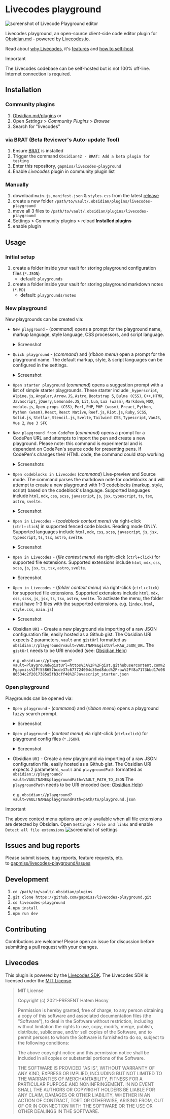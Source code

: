# Livecodes playground

![screenshot of Livecode Playground editor](./resources/LIVECODES-Obsidian-v1.5.8-2024-03-05-17.20.49.png)

<!-- <div>
	<img src="https://livecodes.io/docs/img/livecodes-logo.svg" style="width:200px; margin: 0 auto;">
</div> -->

Livecodes playground, an open-source client-side code editor plugin for [Obsidian.md](https://obsidian.md) - powered by [Livecodes.io](https://livecodes.io/docs/overview).

Read about [why Livecodes](https://livecodes.io/docs/why), it's [features](https://livecodes.io/docs/features/) and [how to self-host](https://livecodes.io/docs/features/self-hosting)

> [!IMPORTANT]
> The Livecodes codebase can be self-hosted but is not 100% off-line. Internet connection is required.

## Installation

### Community plugins

1. [Obsidian.md/plugins](https://obsidian.md/plugins?id=livecodes-playground) or
2. Open *Settings* > *Community Plugins* > *Browse*
3. Search for "livecodes"

### via BRAT (Beta Reviewer's Auto-update Tool)

1. Ensure [BRAT](https://github.com/TfTHacker/obsidian42-brat) is installed
2. Trigger the command `Obsidian42 - BRAT: Add a beta plugin for testing`
3. Enter this repository, `gapmiss/livecodes-playground`
4. Enable _Livecodes_ plugin in community plugin list

### Manually

1. download `main.js`, `manifest.json` & `styles.css` from the latest [release](https://github.com/gapmiss/livecodes-playground/releases/)
2. create a new folder `/path/to/vault/.obsidian/plugins/livecodes-playground`
3. move all 3 files to `/path/to/vault/.obsidian/plugins/livecodes-playground`
4. Settings > Community plugins > reload **Installed plugins**
5. enable plugin

## Usage

### Initial setup

1. create a folder inside your vault for storing playground configuration files (`*.JSON`)
	- default: `playgrounds`
2. create a folder inside your vault for storing playground markdown notes (`*.MD`)
	- default: `playgrounds/notes`

### New playground

New playgrounds can be created via:

- `New playground` - (*command*) opens a prompt for the playground name, markup language, style language, CSS processors, and script language.
	<details style="margin-block: 1em;"><summary>Screenshot</summary><p><img src="./resources/LIVECODES-Obsidian-v1.5.8-2024-03-05-12.41.54.png" alt="screenshot of new playground modal" /></p></details>

- `Quick playground` - (*command*) and (*ribbon menu*) open a prompt for the playground name. The default markup, style, & script languages can be configured in the settings.
	<details style="margin-block: 1em;"><summary>Screenshot</summary><p><img src="./resources/LIVECODES-Obsidian-v1.5.8-2024-03-05-12.43.59.png" alt="screenshot of quick playground modal" /></p></details>

- `Open starter playground` (*command*) opens a suggestion prompt with a list of simple starter playgrounds. These starter include `_hyperscript`, `Alpine.js`, `Angular`, `Arrow.JS`, `Astro`, `Bootstrap 5`, `Bulma (CSS)`, `C++`, `HTMX`, `Javascript`, `jQuery`, `Lemonade.JS`, `Lit`, `Lua`, `Lua (wasm)`, `Markdown`, `MDX`, `modulo.js`, `Open-props (CSS)`, `Perl`, `PHP`, `PHP (wasm)`, `Preact`, `Python`, `Python (wasm)`, `React`, `React Native`, `Reef.js`, `Riot.js`, `Ruby`, `SCSS`, `Solid.js`, `Stellar`, `Stencil.js`, `Svelte`, `Tailwind CSS`, `Typescript`, `VanJS`, `Vue 2`, `Vue 3 SFC`

- `New playground from CodePen` (*command*) opens a prompt for a CodePen URL and attempts to import the pen and create a new playground. Please note: this command is experimental and is dependent on CodePen's source code for presenting pens. If CodePen's changes their HTML code, the command could stop working
	<details style="margin-block: 1em;"><summary>Screenshots</summary><p><img src="./resources/LIVECODES-Obsidian-v1.5.8-2024-03-12-08.19.31.png" alt="screenshot of new playground from CodePen command" /></p><p><img src="./resources/LIVECODES-Obsidian-v1.5.8-2024-03-12-08.19.46.png" alt="screenshot of prompt for CodePen URL" /></p></details>

- `Open codeblocks in Livecodes` (*command*) Live-preview and Source mode. The command parses the markdown note for codeblocks and will attempt to create a new playground with 1-3 codeblocks (markup, style, script) based on the codeblock's language. Supported languages include `html`, `mdx`, `css`, `scss`, `javascript`, `js`, `jsx`, `typescript`, `ts`, `tsx`, `astro`, `svelte`.
	<details style="margin-block: 1em;"><summary>Screenshot</summary><p><img src="./resources/LIVECODES-Obsidian-v1.5.8-2024-03-12-08.54.16.png" alt="screenshot of open codeblocks in livecodes command" /></p></details>

- `Open in Livecodes` - (*codeblock context menu*) via right-click (`ctrl`+`click`) in supported fenced code blocks. Reading mode ONLY. Supported languages include `html`, `mdx`, `css`, `scss`, `javascript`, `js`, `jsx`, `typescript`, `ts`, `tsx`, `astro`, `svelte`.
	<details style="margin-block: 1em;"><summary>Screenshot</summary><p><img src="./resources/LIVECODES-Obsidian-v1.5.8-2024-03-05-12.01.55.png" alt="screenshot of open codeblocks in livecodes context menu" /></p></details>

- `Open in Livecodes` - (*file context menu*) via right-click (`ctrl`+`click`) for supported file extensions. Supported extensions include `html`, `mdx`, `css`, `scss`, `js`, `jsx`, `ts`, `tsx`, `astro`, `svelte`.
	<details style="margin-block: 1em;"><summary>Screenshot</summary><p><img src="./resources/LIVECODES-Obsidian-v1.5.8-2024-03-05-12.35.49.png" alt="screenshot of file context menu" /></p></details>

- `Open in Livecodes` - (*folder context menu*) via right-click (`ctrl`+`click`) for supported file extensions. Supported extensions include `html`, `mdx`, `css`, `scss`, `js`, `jsx`, `ts`, `tsx`, `astro`, `svelte`. To activate the menu, the folder must have 1-3 files with the supported extensions. e.g. (`index.html`, `style.css`, `main.js`)
	<details style="margin-block: 1em;"><summary>Screenshot</summary><p><img src="./resources/LIVECODES-Obsidian-v1.5.8-2024-03-05-12.33.31.png" alt="screenshot of file context menu" /></p></details>

- Obsidian `URI` - Create a new playground via importing of a raw JSON configuration file, easily hosted as a Github gist. The Obsidian URI expects 2 parameters, `vault` and `gistUrl` formatted as `obsidian://playground?vault=VAULTNAME&gistUrl=RAW_JSON_URL` The `gistUrl` needs to be URI encoded (see: [Obsidian Help](https://help.obsidian.md/Extending+Obsidian/Obsidian+URI))

	e.g. `obsidian://playground?vault=Playground&gistUrl=https%3A%2F%2Fgist.githubusercontent.com%2Fgapmiss%2Ff558657bcde37c677724004c36ed8dcd%2Fraw%2Ff8a7173bbd17d0886534c2f2017385a5fb3cff48%2FJavascript_starter.json`

### Open playground

Playgrounds can be opened via:

- `Open playground` - (*command*) and (*ribbon menu*) opens a playground fuzzy search prompt.
	<details style="margin-block: 1em;"><summary>Screenshot</summary><p><img src="./resources/LIVECODES-Obsidian-v1.5.8-2024-03-05-17.02.09.png" alt="screenshot of livecodes playground fuzzy search prompt" /></p></details>

- `Open playground` - (*context menu*) via right-click (`ctrl`+`click`) for playground config files (`*.JSON`).
	<details style="margin-block: 1em;"><summary>Screenshot</summary><p><img src="./resources/LIVECODES-Obsidian-v1.5.8-2024-03-05-17.10.19.png" alt="screenshot of file context menu" /></p></details>

- Obsidian `URI` - Create a new playground via importing of a raw JSON configuration file, easily hosted as a Github gist. The Obsidian URI expects 2 parameters, `vault` and `playgroundPath` formatted as `obsidian://playground?vault=VAULTNAME&playgroundPath=VAULT_PATH_TO_JSON` The `playgroundPath` needs to be URI encoded (see: [Obsidian Help](https://help.obsidian.md/Extending+Obsidian/Obsidian+URI))

	e.g. `obsidian://playground?vault=VAULTNAME&playgroundPath=path/to/playground.json`

> [!IMPORTANT]
> The above context menu options are only available when all file extensions are detected by Obsidian. Open `Settings` &gt; `File and links` and enable `Detect all file extensions` ![screenshot of settings](./resources/LIVECODES-Obsidian-v1.5.8-2024-03-05-14.34.51.png)


<!-- 

<svg xmlns="http://www.w3.org/2000/svg" width="18" height="18" viewBox="0 0 24 24" fill="none" stroke="#7852ee" stroke-width="2" stroke-linecap="round" stroke-linejoin="round" class="lucide lucide-code"><polyline points="16 18 22 12 16 6"/><polyline points="8 6 2 12 8 18"/></svg>

<svg xmlns="http://www.w3.org/2000/svg" width="18" height="18" viewBox="0 0 24 24" fill="none" stroke="#7852ee" stroke-width="2" stroke-linecap="round" stroke-linejoin="round" class="lucide lucide-file-code-2"><path d="M4 22h14a2 2 0 0 0 2-2V7l-5-5H6a2 2 0 0 0-2 2v4"/><path d="M14 2v4a2 2 0 0 0 2 2h4"/><path d="m5 12-3 3 3 3"/><path d="m9 18 3-3-3-3"/></svg>

 -->

## Issues and bug reports

Please submit issues, bug reports, feature requests, etc. to [gapmiss/livecodes-playground/issues](https://github.com/gapmiss/livecodes-playground/issues)

## Development

1. `cd /path/to/vault/.obsidian/plugins`
2. `git clone https://github.com/gapmiss/livecodes-playground.git`
3. `cd livecodes-playground`
4. `npm install`
5. `npm run dev`

## Contributing

Contributions are welcome! Please open an issue for discussion before submitting a pull request with your changes.

## Livecodes

This plugin is powered by the [Livecodes SDK](https://livecodes.io/docs/sdk). The Livecodes SDK is licensed under the [MIT License](https://github.com/live-codes/livecodes/blob/develop/LICENSE).

> MIT License
> 
> Copyright (c) 2021-PRESENT Hatem Hosny
> 
> Permission is hereby granted, free of charge, to any person obtaining a copy
> of this software and associated documentation files (the "Software"), to deal
> in the Software without restriction, including without limitation the rights
> to use, copy, modify, merge, publish, distribute, sublicense, and/or sell
> copies of the Software, and to permit persons to whom the Software is
> furnished to do so, subject to the following conditions:
> 
> The above copyright notice and this permission notice shall be included in all
> copies or substantial portions of the Software.
> 
> THE SOFTWARE IS PROVIDED "AS IS", WITHOUT WARRANTY OF ANY KIND, EXPRESS OR
> IMPLIED, INCLUDING BUT NOT LIMITED TO THE WARRANTIES OF MERCHANTABILITY,
> FITNESS FOR A PARTICULAR PURPOSE AND NONINFRINGEMENT. IN NO EVENT SHALL THE
> AUTHORS OR COPYRIGHT HOLDERS BE LIABLE FOR ANY CLAIM, DAMAGES OR OTHER
> LIABILITY, WHETHER IN AN ACTION OF CONTRACT, TORT OR OTHERWISE, ARISING FROM,
> OUT OF OR IN CONNECTION WITH THE SOFTWARE OR THE USE OR OTHER DEALINGS IN THE
> SOFTWARE.

